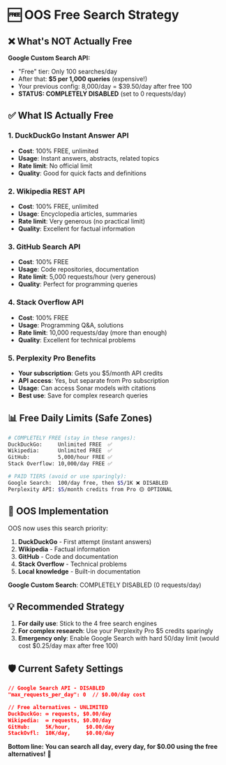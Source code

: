 # 🆓 OOS Free Search Strategy

## ❌ What's NOT Actually Free

**Google Custom Search API:**
- "Free" tier: Only 100 searches/day
- After that: **$5 per 1,000 queries** (expensive!)
- Your previous config: 8,000/day = $39.50/day after free 100
- **STATUS: COMPLETELY DISABLED** (set to 0 requests/day)

## ✅ What IS Actually Free

### 1. DuckDuckGo Instant Answer API
- **Cost**: 100% FREE, unlimited
- **Usage**: Instant answers, abstracts, related topics
- **Rate limit**: No official limit
- **Quality**: Good for quick facts and definitions

### 2. Wikipedia REST API
- **Cost**: 100% FREE, unlimited
- **Usage**: Encyclopedia articles, summaries
- **Rate limit**: Very generous (no practical limit)
- **Quality**: Excellent for factual information

### 3. GitHub Search API
- **Cost**: 100% FREE
- **Usage**: Code repositories, documentation
- **Rate limit**: 5,000 requests/hour (very generous)
- **Quality**: Perfect for programming queries

### 4. Stack Overflow API
- **Cost**: 100% FREE
- **Usage**: Programming Q&A, solutions
- **Rate limit**: 10,000 requests/day (more than enough)
- **Quality**: Excellent for technical problems

### 5. Perplexity Pro Benefits
- **Your subscription**: Gets you $5/month API credits
- **API access**: Yes, but separate from Pro subscription
- **Usage**: Can access Sonar models with citations
- **Best use**: Save for complex research queries

## 📊 Free Daily Limits (Safe Zones)

```bash
# COMPLETELY FREE (stay in these ranges):
DuckDuckGo:     Unlimited FREE  ✅
Wikipedia:      Unlimited FREE  ✅
GitHub:         5,000/hour FREE ✅
Stack Overflow: 10,000/day FREE ✅

# PAID TIERS (avoid or use sparingly):
Google Search:  100/day free, then $5/1K ❌ DISABLED
Perplexity API: $5/month credits from Pro 🟡 OPTIONAL
```

## 🚀 OOS Implementation

OOS now uses this search priority:
1. **DuckDuckGo** - First attempt (instant answers)
2. **Wikipedia** - Factual information
3. **GitHub** - Code and documentation
4. **Stack Overflow** - Technical problems
5. **Local knowledge** - Built-in documentation

**Google Custom Search**: COMPLETELY DISABLED (0 requests/day)

## 💡 Recommended Strategy

1. **For daily use**: Stick to the 4 free search engines
2. **For complex research**: Use your Perplexity Pro $5 credits sparingly
3. **Emergency only**: Enable Google Search with hard 50/day limit (would cost $0.25/day max after free 100)

## 🛡️ Current Safety Settings

```json
// Google Search API - DISABLED
"max_requests_per_day": 0  // $0.00/day cost

// Free alternatives - UNLIMITED
DuckDuckGo: ∞ requests, $0.00/day
Wikipedia:  ∞ requests, $0.00/day
GitHub:     5K/hour,     $0.00/day
StackOvfl:  10K/day,     $0.00/day
```

**Bottom line: You can search all day, every day, for $0.00 using the free alternatives!** 🎉